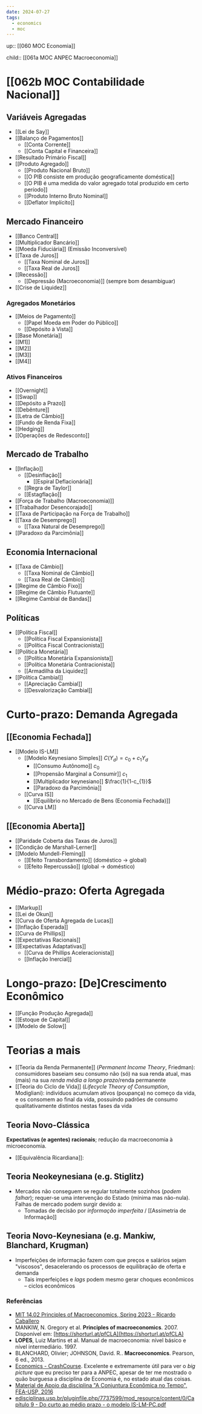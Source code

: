 ```yaml
---
date: 2024-07-27
tags:
  - economics
  - moc
---
```

up:: [[060 MOC Economia]]

child:: [[061a MOC ANPEC Macroeconomia]]

# [[062b MOC Contabilidade Nacional]]
## Variáveis Agregadas
- [[Lei de Say]]
- [[Balanço de Pagamentos]]
	- [[Conta Corrente]]
	- [[Conta Capital e Financeira]]
- [[Resultado Primário Fiscal]]
- [[Produto Agregado]]
	- [[Produto Nacional Bruto]]
	- [[O PIB consiste em produção geograficamente doméstica]]
	- [[O PIB é uma medida do valor agregado total produzido em certo período]]
	- [[Produto Interno Bruto Nominal]]
	- [[Deflator Implícito]]

## Mercado Financeiro
- [[Banco Central]]
- [[Multiplicador Bancário]]
- [[Moeda Fiduciária]] (Emissão Inconversível)
- [[Taxa de Juros]]
	- [[Taxa Nominal de Juros]]
	- [[Taxa Real de Juros]]
- [[Recessão]]
	- [[Depressão (Macroeconomia)]] (sempre bom desambiguar)
- [[Crise de Liquidez]]

### Agregados Monetários
- [[Meios de Pagamento]]
	- [[Papel Moeda em Poder do Público]]
	- [[Depósito à Vista]]
- [[Base Monetária]]
- [[M1]]
- [[M2]]
- [[M3]]
- [[M4]]

### Ativos Financeiros
- [[Overnight]]
- [[Swap]]
- [[Depósito a Prazo]]
- [[Debênture]]
- [[Letra de Câmbio]]
- [[Fundo de Renda Fixa]]
- [[Hedging]]
- [[Operações de Redesconto]]


## Mercado de Trabalho
- [[Inflação]]
	- [[Desinflação]]
		- [[Espiral Deflacionária]]
	- [[Regra de Taylor]]
	- [[Estagflação]]
- [[Força de Trabalho (Macroeconomia)]]
- [[Trabalhador Desencorajado]]
- [[Taxa de Participação na Força de Trabalho]]
- [[Taxa de Desemprego]]
	- [[Taxa Natural de Desemprego]]
- [[Paradoxo da Parcimônia]]

## Economia Internacional
- [[Taxa de Câmbio]]
	- [[Taxa Nominal de Câmbio]]
	- [[Taxa Real de Câmbio]]
- [[Regime de Câmbio Fixo]]
- [[Regime de Câmbio Flutuante]]
- [[Regime Cambial de Bandas]]

## Políticas
- [[Política Fiscal]]
	- [[Política Fiscal Expansionista]]
	- [[Política Fiscal Contracionista]]
- [[Política Monetária]]
	- [[Política Monetária Expansionista]]
	- [[Política Monetária Contracionista]]
	- [[Armadilha da Liquidez]]
- [[Política Cambial]]
	- [[Apreciação Cambial]]
	- [[Desvalorização Cambial]]

# Curto-prazo: Demanda Agregada
## [[Economia Fechada]]
- [[Modelo IS-LM]]
	- [[Modelo Keynesiano Simples]] $C(Y_{d}) = c_{0} + c_{1}Y_{d}$
		- [[Consumo Autônomo]] $c_{0}$
		- [[Propensão Marginal a Consumir]] $c_{1}$
		- [[Multiplicador keynesiano]] $\frac{1}{1-c_{1}}$
		- [[Paradoxo da Parcimônia]]
	- [[Curva IS]]
		- [[Equilíbrio no Mercado de Bens (Economia Fechada)]]
	- [[Curva LM]]

## [[Economia Aberta]]
- [[Paridade Coberta das Taxas de Juros]]
- [[Condição de Marshall-Lerner]]
- [[Modelo Mundell-Fleming]]
	- [[Efeito Transbordamento]] (doméstico -> global)
	- [[Efeito Repercussão]] (global -> doméstico)

# Médio-prazo: Oferta Agregada
- [[Markup]]
- [[Lei de Okun]]
- [[Curva de Oferta Agregada de Lucas]]
- [[Inflação Esperada]]
- [[Curva de Phillips]]
- [[Expectativas Racionais]]
- [[Expectativas Adaptativas]]
	- [[Curva de Phillips Aceleracionista]]
	- [[Inflação Inercial]]

# Longo-prazo: [De]Crescimento Econômico
- [[Função Produção Agregada]]
- [[Estoque de Capital]]
- [[Modelo de Solow]]

# Teorias a mais
- [[Teoria da Renda Permanente]] (*Permanent Income Theory*, Friedman): consumidores baseiam seu consumo não (só) na sua renda atual, mas (mais) na sua *renda média a longo prazo*/renda permanente
- [[Teoria do Ciclo de Vida]] (*Lifecycle Theory of Consumption*, Modigliani): indivíduos acumulam ativos (poupança) no começo da vida, e os consomem ao final da vida, possuindo padrões de consumo qualitativamente distintos nestas fases da vida

## Teoria Novo-Clássica 
**Expectativas (e agentes) racionais**; redução da macroeconomia à microeconomia. 
- [[Equivalência Ricardiana]]: 

## Teoria Neokeynesiana (e.g. Stiglitz)
- Mercados não conseguem se regular totalmente sozinhos (*podem falhar*); requer-se uma intervenção do Estado (mínima mas não-nula). Falhas de mercado podem surgir devido a:
	- Tomadas de decisão por *informação imperfeita* / [[Assimetria de Informação]]

## Teoria Novo-Keynesiana (e.g. Mankiw, Blanchard, Krugman)
- Imperfeições de informação fazem com que preços e salários sejam "viscosos", desacelerando os processos de equilibração de oferta e demanda
	- Tais imperfeições e *lags* podem mesmo gerar choques econômicos – ciclos econômicos



### Referências
- [MIT 14.02 Principles of Macroeconomics, Spring 2023 - Ricardo Caballero](https://www.youtube.com/playlist?list=PLUl4u3cNGP62EXoZ4B3_Ob7lRRwpGQxkb)
- MANKIW, N. Gregory et al. **Principles of macroeconomics**. 2007. Disponível em: [https://shorturl.at/pfCLA](https://shorturl.at/pfCLA)
- **LOPES**, Luiz Martins et al. Manual de macroeconomia: nível básico e nível intermediário. 1997.
- BLANCHARD, Olivier; JOHNSON, David. R.. **Macroeconomics**. Pearson, 6 ed., 2013.
- [Economics - CrashCourse](https://www.youtube.com/playlist?list=PL8dPuuaLjXtPNZwz5_o_5uirJ8gQXnhEO). Excelente e extremamente útil para ver o *big picture* que eu preciso ter para a ANPEC, apesar de ter me mostrado o quão burguesa a disciplina de Economia é, no estado atual das coisas.
- [Material de Apoio da disciplina "A Conjuntura Econômica no Tempo", FEA-USP, 2016](https://drive.google.com/drive/folders/0B2CaEohUstylWU9la1lFX0Y0WDg?resourcekey=0-JaUy9WtrYGtUayDCjOfaFA)
- [edisciplinas.usp.br/pluginfile.php/7737599/mod\_resource/content/0/Capítulo 9 - Do curto ao médio prazo - o modelo IS-LM-PC.pdf](https://edisciplinas.usp.br/pluginfile.php/7737599/mod_resource/content/0/Cap%C3%ADtulo%209%20-%20Do%20curto%20ao%20m%C3%A9dio%20prazo%20-%20o%20modelo%20IS-LM-PC.pdf)